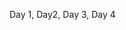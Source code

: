 <!--
![Metrics](https://beta-metrics.lecoq.io/rexionmars?template=classic&base.header=0&base.activity=0&base.community=0&base.repositories=0&base.metadata=0&people=1&notable=1&achievements=1&base=header%2C%20activity%2C%20community%2C%20repositories%2C%20metadata&base.indepth=false&base.hireable=false&base.skip=false&people=false&people.limit=24&people.identicons=false&people.identicons.hide=false&people.size=28&people.types=followers%2C%20following&people.shuffle=false&achievements=false&achievements.threshold=C&achievements.secrets=true&achievements.display=compact&achievements.limit=0&notable=false&notable.from=organization&notable.repositories=false&notable.indepth=false&notable.types=commit&notable.self=false&config.timezone=America%2FFortaleza)
-->
Day 1, Day2, Day 3, Day 4

